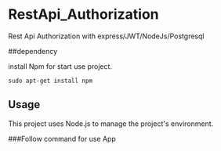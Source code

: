 # RestApi_Authorization

Rest Api Authorization with express/JWT/NodeJs/Postgresql

##dependency

install Npm for start use project.

```shell
sudo apt-get install npm
```

## Usage

This project uses Node.js to manage the project's environment.

###Follow command for use App

```shell

```
